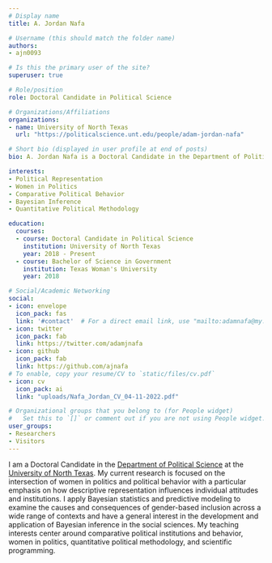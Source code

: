 ```yaml
---
# Display name
title: A. Jordan Nafa

# Username (this should match the folder name)
authors:
- ajn0093

# Is this the primary user of the site?
superuser: true

# Role/position
role: Doctoral Candidate in Political Science

# Organizations/Affiliations
organizations:
- name: University of North Texas
  url: "https://politicalscience.unt.edu/people/adam-jordan-nafa"

# Short bio (displayed in user profile at end of posts)
bio: A. Jordan Nafa is a Doctoral Candidate in the Department of Political Science at the University of North Texas. His research and teaching interests center broadly on women in politics, comparative political behavior, representation, and the application of Bayesian statistics in the social sciences.

interests:
- Political Representation
- Women in Politics
- Comparative Political Behavior
- Bayesian Inference
- Quantitative Political Methodology

education:
  courses:
  - course: Doctoral Candidate in Political Science
    institution: University of North Texas
    year: 2018 - Present
  - course: Bachelor of Science in Government
    institution: Texas Woman's University
    year: 2018

# Social/Academic Networking
social:
- icon: envelope
  icon_pack: fas
  link: '#contact'  # For a direct email link, use "mailto:adamnafa@my.unt.edu".
- icon: twitter
  icon_pack: fab
  link: https://twitter.com/adamjnafa
- icon: github
  icon_pack: fab
  link: https://github.com/ajnafa
# To enable, copy your resume/CV to `static/files/cv.pdf`
- icon: cv
  icon_pack: ai
  link: "uploads/Nafa_Jordan_CV_04-11-2022.pdf"

# Organizational groups that you belong to (for People widget)
#   Set this to `[]` or comment out if you are not using People widget.
user_groups:
- Researchers
- Visitors
---
```


I am a Doctoral Candidate in the [Department of Political Science](https://politicalscience.unt.edu/) at the [University of North Texas](https://www.unt.edu/). My current research is focused on the intersection of women in politics and political behavior with a particular emphasis on how descriptive representation influences individual attitudes and institutions. I apply Bayesian statistics and predictive modeling to examine the causes and consequences of gender-based inclusion across a wide range of contexts and have a general interest in the development and application of Bayesian inference in the social sciences. My teaching interests center around comparative political institutions and behavior, women in politics, quantitative political methodology, and scientific programming.
